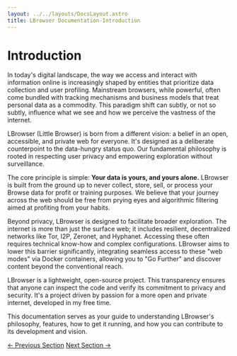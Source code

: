 ```yaml
---
layout: ../../layouts/DocsLayout.astro
title: LBrowser Documentation-Introduction
---
```

# Introduction

In today's digital landscape, the way we access and interact with information online is increasingly shaped by entities that prioritize data collection and user profiling. Mainstream browsers, while powerful, often come bundled with tracking mechanisms and business models that treat personal data as a commodity. This paradigm shift can subtly, or not so subtly, influence what we see and how we perceive the vastness of the internet.

LBrowser (Little Browser) is born from a different vision: a belief in an open, accessible, and private web for everyone. It's designed as a deliberate counterpoint to the data-hungry status quo. Our fundamental philosophy is rooted in respecting user privacy and empowering exploration without surveillance.

The core principle is simple: **Your data is yours, and yours alone.** LBrowser is built from the ground up to never collect, store, sell, or process your Browse data for profit or training purposes. We believe that your journey across the web should be free from prying eyes and algorithmic filtering aimed at profiting from your habits.

Beyond privacy, LBrowser is designed to facilitate broader exploration. The internet is more than just the surface web; it includes resilient, decentralized networks like Tor, I2P, Zeronet, and Hyphanet. Accessing these often requires technical know-how and complex configurations. LBrowser aims to lower this barrier significantly, integrating seamless access to these "web modes" via Docker containers, allowing you to "Go Further" and discover content beyond the conventional reach.

LBrowser is a lightweight, open-source project. This transparency ensures that anyone can inspect the code and verify its commitment to privacy and security. It's a project driven by passion for a more open and private internet, developed in my free time.

This documentation serves as your guide to understanding LBrowser's philosophy, features, how to get it running, and how you can contribute to its development and vision.

<div class="flex justify-between mt-8 pt-4 border-t border-border">
    <a href="/lbrowser-site/docs/" class="px-4 py-2 border border-border rounded transition-colors duration-300 hover:bg-primary hover:text-white">← Previous Section</a>
    <a href="/lbrowser-site/docs/netmodes" class="px-4 py-2 border border-border rounded transition-colors duration-300 hover:bg-primary hover:text-white">Next Section →</a>
</div>